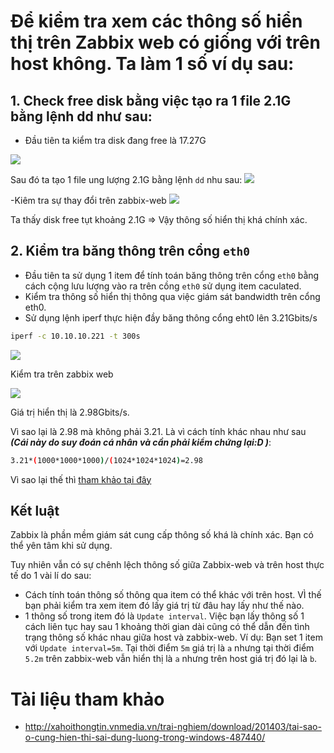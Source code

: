 # Để kiểm tra xem các thông số hiển thị trên Zabbix web có giống với trên host không. Ta làm 1 số ví dụ sau:

## 1. Check free disk bằng việc tạo ra 1 file 2.1G bằng lệnh dd như sau:
- Đầu tiên ta kiểm tra disk đang free là 17.27G
<img src=https://i.imgur.com/W7cdVft.png>

Sau đó ta tạo 1 file ung lượng 2.1G bằng lệnh `dd` nhu sau:
<img src=https://i.imgur.com/3inYLes.png>

-Kiêm tra sự thay đổi trên zabbix-web
<img src=https://i.imgur.com/yZkV1NR.png>

Ta thấy disk free tụt khoảng 2.1G => Vậy thông số hiển thị khá chính xác.

## 2. Kiểm tra băng thông trên cổng `eth0`
- Đầu tiên ta sử dụng 1 item để tính toán băng thông trên cổng `eth0` bằng cách cộng lưu lượng vào ra trên cồng `eth0` sử dụng item caculated.
- Kiểm tra thông số hiển thị thông qua việc giám sát bandwidth trên cổng eth0.
- Sử dụng lệnh iperf thực hiện đầy băng thông cổng eht0 lên 3.21Gbits/s 
```sh
iperf -c 10.10.10.221 -t 300s
```
<img src=https://i.imgur.com/sKR7M2C.png>

Kiểm tra trên zabbix web

<img src=https://i.imgur.com/cQdGYKt.png>

Giá trị hiển thị là 2.98Gbits/s.

Vì sao lại là 2.98 mà không phải 3.21. Là vì cách tính khác nhau như sau ***(Cái này do suy đoán cá nhân và cần phải kiểm chứng lại:D )***:
```sh
3.21*(1000*1000*1000)/(1024*1024*1024)=2.98
```
Vì sao lại thế thì [tham khảo tại đây](http://xahoithongtin.vnmedia.vn/trai-nghiem/download/201403/tai-sao-o-cung-hien-thi-sai-dung-luong-trong-windows-487440/)

## Kết luật

Zabbix là phần mềm giám sát cung cấp thông số khá là chính xác. Bạn có thể yên tâm khi sử dụng.

Tuy nhiên vẫn có sự chênh lệch thông số giữa Zabbix-web và trên host thực tế do 1 vài lí do sau:
- Cách tính toán thông số thông qua item có thể khác với trên host. VÌ thế bạn phải kiểm tra xem item đó lấy giá trị từ đâu hay lấy như thế nào.
- 1 thông số trong item đó là `Update interval`. Việc bạn lấy thông số 1 cách liên tục hay sau 1 khoảng thời gian dài cũng có thể dẫn đến tình trạng thông số khác nhau giữa host và zabbix-web. Ví dụ: Bạn set 1 item với `Update interval=5m`. Tại thời điểm `5m` giá trị là `a` nhưng tại thời điểm `5.2m` trên zabbix-web vẫn hiển thị là `a` nhưng trên host giá trị đó lại là `b`.


# Tài liệu tham khảo 
- http://xahoithongtin.vnmedia.vn/trai-nghiem/download/201403/tai-sao-o-cung-hien-thi-sai-dung-luong-trong-windows-487440/
